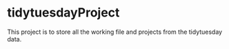# tidytuesdayProject
This project is to store all the working file and projects from the tidytuesday data.
